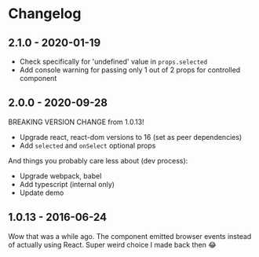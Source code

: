# Changelog

## 2.1.0 - 2020-01-19

- Check specifically for 'undefined' value in `props.selected`
- Add console warning for passing only 1 out of 2 props for controlled component

## 2.0.0 - 2020-09-28

BREAKING VERSION CHANGE from 1.0.13!

- Upgrade react, react-dom versions to 16 (set as peer dependencies)
- Add `selected` and `onSelect` optional props

And things you probably care less about (dev process):

- Upgrade webpack, babel
- Add typescript (internal only)
- Update demo

## 1.0.13 - 2016-06-24

Wow that was a while ago. The component emitted browser events instead of actually using React. Super weird choice I made back then :joy:
